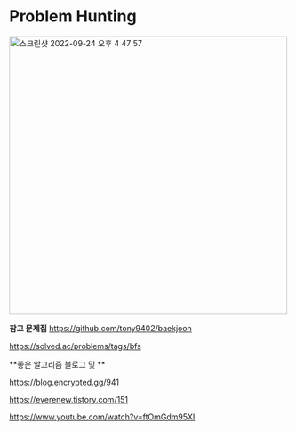 # Problem Hunting


<img width="500" alt="스크린샷 2022-09-24 오후 4 47 57" src="https://user-images.githubusercontent.com/87924655/192087348-e8d82512-85bb-4d94-b3a4-ed236f64597a.png">

**참고 문제집**
https://github.com/tony9402/baekjoon

https://solved.ac/problems/tags/bfs




**좋은 알고리즘 블로그 및 **

https://blog.encrypted.gg/941

https://everenew.tistory.com/151

https://www.youtube.com/watch?v=ftOmGdm95XI
